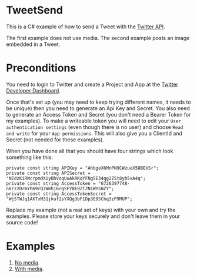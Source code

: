 # TweetSend

This is a C# example of how to send a Tweet with the [Twitter API](https://api.twitter.com/2/tweets).

The first example does not use media. 
The second example posts an image embedded in a Tweet.

# Preconditions

You need to login to Twitter and create a Project and App at the [Twitter Developer Dashboard](https://developer.twitter.com/en/portal/dashboard).

Once that's set up (you may need to keep trying different names, it needs to be unique) then you need to generate an Api Key and Secret. You also need to generate an Access Token and Secret (you don't need a Bearer Token for my examples). To make a writeable token you will need to edit your `User authentication settings` (even though there is no user) and choose `Read and write` for your `App permissions`. This will also give you a ClientId and Secret (not needed for these examples).

When you have done all that you should have four strings which look something like this:

```
private const string APIKey = "AhbgeX6MnPN9CWzueX58BEVSr";
private const string APISecret = "NEdzKiRWcrpmdXUyBhVoqUuAkRKqYFNg5E34qg2ZSt8yb5xA4q";
private const string AccessToken = "6726397748-n8rzzDrmYh69rQ7Wmhj6rgSFY8E9ZTZN1WY5NZY";
private const string AccessTokenSecret = "Wj5TWJq1AXTxM31jkuf2sYXQg3bF1Dp3E95Chq3zP9MUP";
```

Replace my example (not a real set of keys) with your own and try the examples. Please store your keys securely and don't leave them in your source code!

# Examples

1. [No media](TweetSend/Program1.cs).
1. [With media](TweetSend/Program2.cs).
